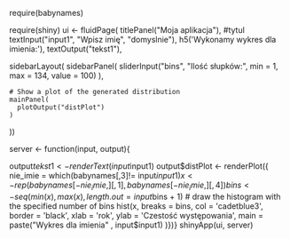 require(babynames)

require(shiny)
ui <- fluidPage(
  titlePanel("Moja aplikacja"), #tytul
  textInput("input1", "Wpisz imię", "domyslnie"),
  h5('Wykonamy wykres dla imienia:'),
  textOutput("tekst1"),
  
  sidebarLayout(
    sidebarPanel(
      sliderInput("bins",
                  "Ilość słupków:",
                  min = 1,
                  max = 134,
                  value = 100)
    ),
    
    # Show a plot of the generated distribution
    mainPanel(
      plotOutput("distPlot")
    )
  ))
  

server <- function(input, output){
  
  output$tekst1 <- renderText(input$input1)
  output$distPlot <- renderPlot({
    nie_imie = which(babynames[,3]!= input$input1)
    x    <- rep(babynames[-nie_imie,][,1],babynames[-nie_imie,][,4]) 
    bins <- seq(min(x), max(x), length.out = input$bins + 1)
    # draw the histogram with the specified number of bins
    hist(x, breaks = bins, col = 'cadetblue3', border = 'black', xlab = 'rok',
         ylab = 'Czestość występowania', main = paste("Wykres dla imienia" , input$input1)
  )})}
shinyApp(ui, server)
